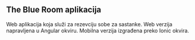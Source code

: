 ## The Blue Room aplikacija

Web aplikacija koja služi za rezevciju sobe za sastanke. Web verzija napravljena u Angular okviru. Mobilna verzija izgrađena preko Ionic okvira.
